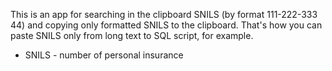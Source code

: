 This is an app for searching in the clipboard SNILS (by format 111-222-333 44) and copying only formatted SNILS to the clipboard.
That's how you can paste SNILS only from long text to SQL script, for example.

* SNILS - number of personal insurance
